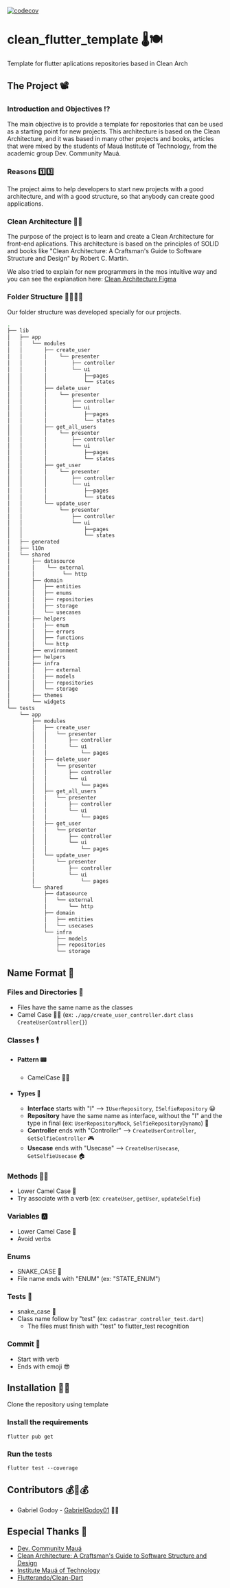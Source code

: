 [![codecov](https://codecov.io/gh/Maua-Dev/clean_flutter_template/branch/dev/graph/badge.svg?token=ZPKZHXHM9X)](https://codecov.io/gh/Maua-Dev/clean_flutter_template)

# clean_flutter_template 🌡🍽

Template for flutter aplications repositories based in Clean Arch

## The Project 📽

### Introduction and Objectives ⁉

The main objective is to provide a template for repositories that can be used as a starting point for new projects. This
architecture is based on the Clean Architecture, and it was based in many other projects and books, articles that were
mixed by the students of Mauá Institute of Technology, from the academic group Dev. Community Mauá.

### Reasons 1️⃣3️⃣

The project aims to help developers to start new projects with a good architecture, and with a good structure, so that anybody can create good applications.

### Clean Architecture 🧼🏰

The purpose of the project is to learn and create a Clean Architecture for front-end aplications. This architecture is based on the principles of SOLID and books like "Clean Architecture: A Craftsman's Guide to Software Structure and Design" by Robert C. Martin.

We also tried to explain for new programmers in the mos intuitive way and you can see the explanation here: [Clean Architecture Figma](https://www.figma.com/file/CmfQcH2xbZyIszPX0iOxPp/Clean-Arch---HackaBeckas?node-id=0%3A1&t=B38vNfX3VSv6qtU7-1)


### Folder Structure 🎄🌴🌲🌳

Our folder structure was developed specially for our projects. 


```bash
.
├── lib
│   ├── app
│   │   └── modules
│   │       ├── create_user
│   │       │    └── presenter
│   │       │        ├── controller
│   │       │        └── ui
│   │       │            ├──pages
│   │       │            └── states
│   │       ├── delete_user
│   │       │    └── presenter
│   │       │        ├── controller
│   │       │        └── ui
│   │       │            ├──pages
│   │       │            └── states
│   │       ├── get_all_users
│   │       │    └── presenter
│   │       │        ├── controller
│   │       │        └── ui
│   │       │            ├──pages
│   │       │            └── states
│   │       ├── get_user
│   │       │    └── presenter
│   │       │        ├── controller
│   │       │        └── ui
│   │       │            ├──pages
│   │       │            └── states
│   │       └── update_user
│   │            └── presenter
│   │                ├── controller
│   │                └── ui
│   │                    ├──pages
│   │                    └── states
│   ├── generated
│   ├── l10n
│   └── shared
│       ├── datasource
│       │    └── external
│       │         └── http
│       ├── domain
│       │   ├── entities
│       │   ├── enums
│       │   ├── repositories
│       │   ├── storage
│       │   └── usecases
│       ├── helpers
│       │   ├── enum
│       │   ├── errors
│       │   ├── functions
│       │   └── http
│       ├── environment
│       ├── helpers
│       ├── infra
│       │   ├── external
│       │   ├── models
│       │   ├── repositories
│       │   └── storage
│       ├── themes
│       └── widgets
└── tests
    └── app
        ├── modules
        │   ├── create_user
        │   │   └── presenter
        │   │       ├── controller
        │   │       └── ui
        │   │           └── pages
        │   ├── delete_user
        │   │   └── presenter
        │   │       ├── controller
        │   │       └── ui
        │   │           └── pages
        │   ├── get_all_users
        │   │   └── presenter
        │   │       ├── controller
        │   │       └── ui
        │   │           └── pages
        │   ├── get_user
        │   │   └── presenter
        │   │       ├── controller
        │   │       └── ui
        │   │           └── pages
        │   └── update_user
        │       └── presenter
        │           ├── controller
        │           └── ui
        │               └── pages
        └── shared
            ├── datasource
            │   └── external
            │       └── http
            ├── domain
            │   ├── entities
            │   └── usecases
            └── infra
                ├── models
                ├── repositories
                └── storage

```


## Name Format 📛
### Files and Directories 📁

- Files have the same name as the classes
- Camel Case 🐫🐪 (ex: `./app/create_user_controller.dart` `class CreateUserController{}`)

### Classes 🕴
- #### Pattern 📟

    - CamelCase 🐫🐪

- #### Types 🧭

    - **Interface** starts with "I" --> `IUserRepository`, `ISelfieRepository` 😀
    - **Repository** have the same name as interface, without the "I" and the type in final (ex: `UserRepositoryMock`, `SelfieRepositoryDynamo`) 🥬
    - **Controller** ends with "Controller" --> `CreateUserController`, `GetSelfieController` 🎮
    - **Usecase** ends with "Usecase" --> `CreateUserUsecase`, `GetSelfieUsecase` 🏠

### Methods 👨‍🏫

- Lower Camel Case 🐍
- Try associate with a verb (ex: `createUser`, `getUser`, `updateSelfie`)

### Variables 🅰

- Lower Camel Case 🐍
- Avoid verbs

### Enums

- SNAKE_CASE 🐍
- File name ends with "ENUM" (ex: "STATE_ENUM")

### Tests 📄

- snake_case 🐍
- Class name follow by "test" (ex: `cadastrar_controller_test.dart`)
    - The files must finish with "test" to flutter_test recognition

### Commit 💢

- Start with verb
- Ends with emoji 😎

## Installation 👩‍💻

Clone the repository using template

### Install the requirements

    flutter pub get

### Run the tests

    flutter test --coverage


## Contributors 💰🤝💰

- Gabriel Godoy - [GabrielGodoy01](https://github.com/GabrielGodoy01) 👷‍♂️

## Especial Thanks 🙏

- [Dev. Community Mauá](https://www.instagram.com/devcommunitymaua/)
- [Clean Architecture: A Craftsman's Guide to Software Structure and Design](https://www.amazon.com.br/Clean-Architecture-Craftsmans-Software-Structure/dp/0134494164)
- [Institute Mauá of Technology](https://www.maua.br/)
- [Flutterando/Clean-Dart](https://github.com/Flutterando/Clean-Dart)
